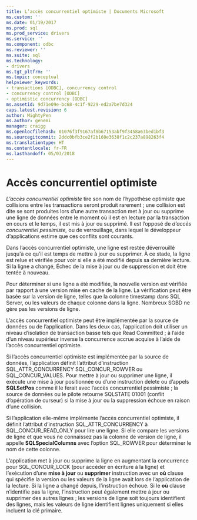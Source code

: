 ```yaml
---
title: L’accès concurrentiel optimiste | Documents Microsoft
ms.custom: ''
ms.date: 01/19/2017
ms.prod: sql
ms.prod_service: drivers
ms.service: ''
ms.component: odbc
ms.reviewer: ''
ms.suite: sql
ms.technology:
- drivers
ms.tgt_pltfrm: ''
ms.topic: conceptual
helpviewer_keywords:
- transactions [ODBC], concurrency control
- concurrency control [ODBC]
- optimistic concurrency [ODBC]
ms.assetid: 9d71e09e-bc68-4c1f-9229-ed2a7be7d324
caps.latest.revision: 6
author: MightyPen
ms.author: genemi
manager: craigg
ms.openlocfilehash: 01076f3f9167af8b67153abf9f3458a63bed1bf3
ms.sourcegitcommit: 2ddc0bfb3ce2f2b160e3638f1c2c237a898263f4
ms.translationtype: HT
ms.contentlocale: fr-FR
ms.lasthandoff: 05/03/2018
---
```

# <a name="optimistic-concurrency"></a>Accès concurrentiel optimiste
*L’accès concurrentiel optimiste* tire son nom de l’hypothèse optimiste que collisions entre les transactions seront produit rarement ; une collision est dite se sont produites lors d’une autre transaction met à jour ou supprime une ligne de données entre le moment où il est en lecture par la transaction en cours et le temps, il est mis à jour ou supprimé. Il est l’opposé de *d’accès concurrentiel pessimiste,* ou de verrouillage, dans lequel le développeur d’applications estime que ces conflits sont courants.  
  
 Dans l’accès concurrentiel optimiste, une ligne est restée déverrouillé jusqu'à ce qu’il est temps de mettre à jour ou supprimer. À ce stade, la ligne est relue et vérifiée pour voir si elle a été modifié depuis sa dernière lecture. Si la ligne a changé, Échec de la mise à jour ou de suppression et doit être tentée à nouveau.  
  
 Pour déterminer si une ligne a été modifiée, la nouvelle version est vérifiée par rapport à une version mise en cache de la ligne. La vérification peut être basée sur la version de ligne, telles que la colonne timestamp dans SQL Server, ou les valeurs de chaque colonne dans la ligne. Nombreux SGBD ne gère pas les versions de ligne.  
  
 L’accès concurrentiel optimiste peut être implémentée par la source de données ou de l’application. Dans les deux cas, l’application doit utiliser un niveau d’isolation de transaction basse tels que Read Committed ; à l’aide d’un niveau supérieur inverse la concurrence accrue acquise à l’aide de l’accès concurrentiel optimiste.  
  
 Si l’accès concurrentiel optimiste est implémentée par la source de données, l’application définit l’attribut d’instruction SQL_ATTR_CONCURRENCY SQL_CONCUR_ROWVER ou SQL_CONCUR_VALUES. Pour mettre à jour ou supprimer une ligne, il exécute une mise à jour positionnée ou d’une instruction delete ou d’appels **SQLSetPos** comme il le ferait avec l’accès concurrentiel pessimiste ; la source de données ou le pilote retourne SQLSTATE 01001 (conflit d’opération de curseur) si la mise à jour ou la suppression échoue en raison d’une collision.  
  
 Si l’application elle-même implémente l’accès concurrentiel optimiste, il définit l’attribut d’instruction SQL_ATTR_CONCURRENCY à SQL_CONCUR_READ_ONLY pour lire une ligne. Si elle compare les versions de ligne et que vous ne connaissez pas la colonne de version de ligne, il appelle **SQLSpecialColumns** avec l’option SQL_ROWVER pour déterminer le nom de cette colonne.  
  
 L’application met à jour ou supprime la ligne en augmentant la concurrence pour SQL_CONCUR_LOCK (pour accéder en écriture à la ligne) et l’exécution d’une **mise à jour** ou **supprimer** instruction avec un **où** clause qui spécifie la version ou les valeurs de la ligne avait lors de l’application de la lecture. Si la ligne a changé depuis, l’instruction échoue. Si le **où** clause n’identifie pas la ligne, l’instruction peut également mettre à jour ou supprimer des autres lignes ; les versions de ligne soit toujours identifient des lignes, mais les valeurs de ligne identifient lignes uniquement si elles incluent la clé primaire.
